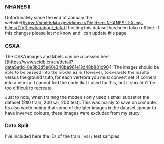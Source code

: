 ### NHANES II

Unfortunately since the end of January the website[(https://healthdata.gov/dataset/Digitized-NHANES-II-X-ray-Films/f2q3-ewha/about_data)] hosting this dataset has been taken offline. If this changes please let me know and I can update this page.

### CSXA

The CSXA images and labels can be accessed here [(https://www.scidb.cn/en/detail?dataSetId=8e3b3d5e60a348ba961e19d48b881c90)]. The images should be able to be passed into the model as is. However, to evaluate the results versus the ground truth, for each vertebra you must convert set of corners into a bitmap. I cannot find the code that I used for this, but it shouldn't be too difficult to recreate. 

Just to note, when training the models I only used a small subset of the dataset (200 train, 200 val, 200 test). This was mainly to save on compute. Its also worth noting that some of the later images in the dataset appear to have inverted colours, these images were excluded from my study.

### Data Split

I've included here the IDs of the train / val / test samples.